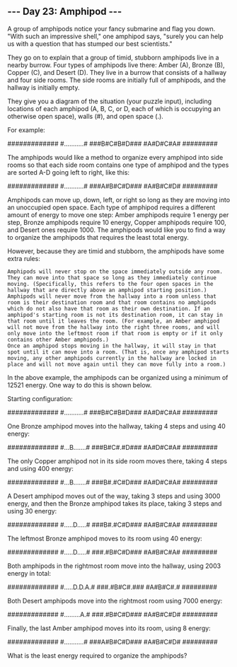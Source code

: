 ## --- Day 23: Amphipod ---

A group of amphipods notice your fancy submarine and flag you down. "With such an impressive shell," one amphipod says, "surely you can help us with a question that has stumped our best scientists."

They go on to explain that a group of timid, stubborn amphipods live in a nearby burrow. Four types of amphipods live there: Amber (A), Bronze (B), Copper (C), and Desert (D). They live in a burrow that consists of a hallway and four side rooms. The side rooms are initially full of amphipods, and the hallway is initially empty.

They give you a diagram of the situation (your puzzle input), including locations of each amphipod (A, B, C, or D, each of which is occupying an otherwise open space), walls (#), and open space (.).

For example:

#############
#...........#
###B#C#B#D###
  #A#D#C#A#
  #########

The amphipods would like a method to organize every amphipod into side rooms so that each side room contains one type of amphipod and the types are sorted A-D going left to right, like this:

#############
#...........#
###A#B#C#D###
  #A#B#C#D#
  #########

Amphipods can move up, down, left, or right so long as they are moving into an unoccupied open space. Each type of amphipod requires a different amount of energy to move one step: Amber amphipods require 1 energy per step, Bronze amphipods require 10 energy, Copper amphipods require 100, and Desert ones require 1000. The amphipods would like you to find a way to organize the amphipods that requires the least total energy.

However, because they are timid and stubborn, the amphipods have some extra rules:

    Amphipods will never stop on the space immediately outside any room. They can move into that space so long as they immediately continue moving. (Specifically, this refers to the four open spaces in the hallway that are directly above an amphipod starting position.)
    Amphipods will never move from the hallway into a room unless that room is their destination room and that room contains no amphipods which do not also have that room as their own destination. If an amphipod's starting room is not its destination room, it can stay in that room until it leaves the room. (For example, an Amber amphipod will not move from the hallway into the right three rooms, and will only move into the leftmost room if that room is empty or if it only contains other Amber amphipods.)
    Once an amphipod stops moving in the hallway, it will stay in that spot until it can move into a room. (That is, once any amphipod starts moving, any other amphipods currently in the hallway are locked in place and will not move again until they can move fully into a room.)

In the above example, the amphipods can be organized using a minimum of 12521 energy. One way to do this is shown below.

Starting configuration:

#############
#...........#
###B#C#B#D###
  #A#D#C#A#
  #########

One Bronze amphipod moves into the hallway, taking 4 steps and using 40 energy:

#############
#...B.......#
###B#C#.#D###
  #A#D#C#A#
  #########

The only Copper amphipod not in its side room moves there, taking 4 steps and using 400 energy:

#############
#...B.......#
###B#.#C#D###
  #A#D#C#A#
  #########

A Desert amphipod moves out of the way, taking 3 steps and using 3000 energy, and then the Bronze amphipod takes its place, taking 3 steps and using 30 energy:

#############
#.....D.....#
###B#.#C#D###
  #A#B#C#A#
  #########

The leftmost Bronze amphipod moves to its room using 40 energy:

#############
#.....D.....#
###.#B#C#D###
  #A#B#C#A#
  #########

Both amphipods in the rightmost room move into the hallway, using 2003 energy in total:

#############
#.....D.D.A.#
###.#B#C#.###
  #A#B#C#.#
  #########

Both Desert amphipods move into the rightmost room using 7000 energy:

#############
#.........A.#
###.#B#C#D###
  #A#B#C#D#
  #########

Finally, the last Amber amphipod moves into its room, using 8 energy:

#############
#...........#
###A#B#C#D###
  #A#B#C#D#
  #########

What is the least energy required to organize the amphipods?
